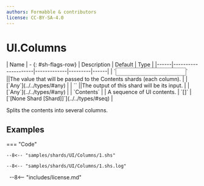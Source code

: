 ```yaml
---
authors: Formabble & contributors
license: CC-BY-SA-4.0
---
```



# UI.Columns

<div class="sh-parameters" markdown="1">
| Name | - {: #sh-flags-row} | Description | Default | Type |
|------|---------------------|-------------|---------|------|
| `<input>` ||The value that will be passed to the Contents shards (each column). | | [`Any`](../../types/#any) |
| `<output>` ||The output of this shard will be its input. | | [`Any`](../../types/#any) |
| `Contents` |  | A sequence of UI contents. | `[]` | [`[None Shard [Shard]]`](../../types/#seq) |

</div>

Splits the contents into several columns.

## Examples

=== "Code"

  ```x86asm linenums="1"
  --8<-- "samples/shards/UI/Columns/1.shs"
  ```

  ```
  --8<-- "samples/shards/UI/Columns/1.shs.log"
  ```
&nbsp;
--8<-- "includes/license.md"

